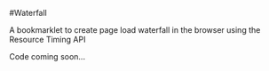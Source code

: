 #Waterfall

A bookmarklet to create page load waterfall in the browser using the Resource Timing API

Code coming soon...
